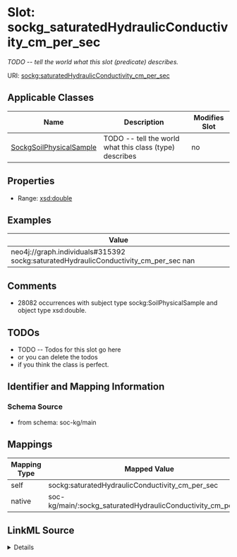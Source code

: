 

# Slot: sockg_saturatedHydraulicConductivity_cm_per_sec


_TODO -- tell the world what this slot (predicate) describes._





URI: [sockg:saturatedHydraulicConductivity_cm_per_sec](http://www.semanticweb.org/sockg/ontologies/2024/0/soil-carbon-ontology/saturatedHydraulicConductivity_cm_per_sec)



<!-- no inheritance hierarchy -->





## Applicable Classes

| Name | Description | Modifies Slot |
| --- | --- | --- |
| [SockgSoilPhysicalSample](../classes/SockgSoilPhysicalSample.md) | TODO -- tell the world what this class (type) describes |  no  |







## Properties

* Range: [xsd:double](http://www.w3.org/2001/XMLSchema#double)






## Examples

| Value |
| --- |
| neo4j://graph.individuals#315392 sockg:saturatedHydraulicConductivity_cm_per_sec nan |

## Comments

* 28082 occurrences with subject type sockg:SoilPhysicalSample and object type xsd:double.

## TODOs

* TODO -- Todos for this slot go here
* or you can delete the todos
* if you think the class is perfect.

## Identifier and Mapping Information







### Schema Source


* from schema: soc-kg/main




## Mappings

| Mapping Type | Mapped Value |
| ---  | ---  |
| self | sockg:saturatedHydraulicConductivity_cm_per_sec |
| native | soc-kg/main/:sockg_saturatedHydraulicConductivity_cm_per_sec |




## LinkML Source

<details>
```yaml
name: sockg_saturatedHydraulicConductivity_cm_per_sec
description: TODO -- tell the world what this slot (predicate) describes.
todos:
- TODO -- Todos for this slot go here
- or you can delete the todos
- if you think the class is perfect.
comments:
- 28082 occurrences with subject type sockg:SoilPhysicalSample and object type xsd:double.
examples:
- value: neo4j://graph.individuals#315392 sockg:saturatedHydraulicConductivity_cm_per_sec
    nan
from_schema: soc-kg/main
rank: 1000
slot_uri: sockg:saturatedHydraulicConductivity_cm_per_sec
alias: sockg_saturatedHydraulicConductivity_cm_per_sec
domain_of:
- sockg_SoilPhysicalSample
range: double

```
</details>